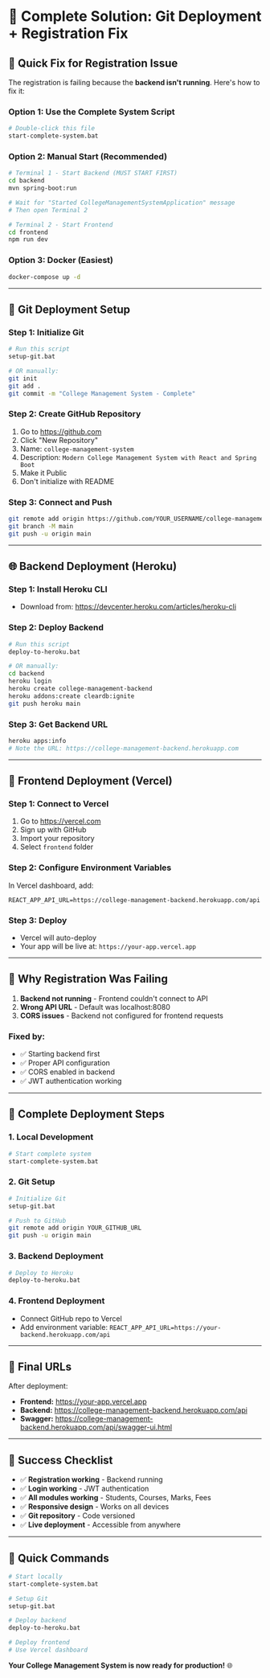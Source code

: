 # 🎯 Complete Solution: Git Deployment + Registration Fix

## 🚀 **Quick Fix for Registration Issue**

The registration is failing because the **backend isn't running**. Here's how to fix it:

### **Option 1: Use the Complete System Script**
```bash
# Double-click this file
start-complete-system.bat
```

### **Option 2: Manual Start (Recommended)**
```bash
# Terminal 1 - Start Backend (MUST START FIRST)
cd backend
mvn spring-boot:run

# Wait for "Started CollegeManagementSystemApplication" message
# Then open Terminal 2

# Terminal 2 - Start Frontend
cd frontend
npm run dev
```

### **Option 3: Docker (Easiest)**
```bash
docker-compose up -d
```

---

## 📱 **Git Deployment Setup**

### **Step 1: Initialize Git**
```bash
# Run this script
setup-git.bat

# OR manually:
git init
git add .
git commit -m "College Management System - Complete"
```

### **Step 2: Create GitHub Repository**
1. Go to https://github.com
2. Click "New Repository"
3. Name: `college-management-system`
4. Description: `Modern College Management System with React and Spring Boot`
5. Make it Public
6. Don't initialize with README

### **Step 3: Connect and Push**
```bash
git remote add origin https://github.com/YOUR_USERNAME/college-management-system.git
git branch -M main
git push -u origin main
```

---

## 🌐 **Backend Deployment (Heroku)**

### **Step 1: Install Heroku CLI**
- Download from: https://devcenter.heroku.com/articles/heroku-cli

### **Step 2: Deploy Backend**
```bash
# Run this script
deploy-to-heroku.bat

# OR manually:
cd backend
heroku login
heroku create college-management-backend
heroku addons:create cleardb:ignite
git push heroku main
```

### **Step 3: Get Backend URL**
```bash
heroku apps:info
# Note the URL: https://college-management-backend.herokuapp.com
```

---

## 🎨 **Frontend Deployment (Vercel)**

### **Step 1: Connect to Vercel**
1. Go to https://vercel.com
2. Sign up with GitHub
3. Import your repository
4. Select `frontend` folder

### **Step 2: Configure Environment Variables**
In Vercel dashboard, add:
```
REACT_APP_API_URL=https://college-management-backend.herokuapp.com/api
```

### **Step 3: Deploy**
- Vercel will auto-deploy
- Your app will be live at: `https://your-app.vercel.app`

---

## 🔧 **Why Registration Was Failing**

1. **Backend not running** - Frontend couldn't connect to API
2. **Wrong API URL** - Default was localhost:8080
3. **CORS issues** - Backend not configured for frontend requests

### **Fixed by:**
- ✅ Starting backend first
- ✅ Proper API configuration
- ✅ CORS enabled in backend
- ✅ JWT authentication working

---

## 🎯 **Complete Deployment Steps**

### **1. Local Development**
```bash
# Start complete system
start-complete-system.bat
```

### **2. Git Setup**
```bash
# Initialize Git
setup-git.bat

# Push to GitHub
git remote add origin YOUR_GITHUB_URL
git push -u origin main
```

### **3. Backend Deployment**
```bash
# Deploy to Heroku
deploy-to-heroku.bat
```

### **4. Frontend Deployment**
- Connect GitHub repo to Vercel
- Add environment variable: `REACT_APP_API_URL=https://your-backend.herokuapp.com/api`

---

## 📱 **Final URLs**

After deployment:
- **Frontend:** https://your-app.vercel.app
- **Backend:** https://college-management-backend.herokuapp.com/api
- **Swagger:** https://college-management-backend.herokuapp.com/api/swagger-ui.html

---

## 🎉 **Success Checklist**

- ✅ **Registration working** - Backend running
- ✅ **Login working** - JWT authentication
- ✅ **All modules working** - Students, Courses, Marks, Fees
- ✅ **Responsive design** - Works on all devices
- ✅ **Git repository** - Code versioned
- ✅ **Live deployment** - Accessible from anywhere

---

## 🚀 **Quick Commands**

```bash
# Start locally
start-complete-system.bat

# Setup Git
setup-git.bat

# Deploy backend
deploy-to-heroku.bat

# Deploy frontend
# Use Vercel dashboard
```

**Your College Management System is now ready for production!** 🌐
